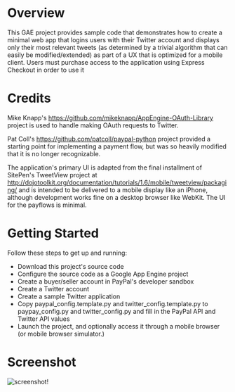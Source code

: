 # Overview

This GAE project provides sample code that demonstrates how to create a minimal web app
that logins users with their Twitter account and displays only their most relevant tweets
(as determined by a trivial algorithm that can easily be modified/extended) as part of a 
UX that is optimized for a mobile client. Users must purchase access to the application 
using Express Checkout in order to use it

# Credits

Mike Knapp's https://github.com/mikeknapp/AppEngine-OAuth-Library project is used to 
handle making OAuth requests to Twitter.

Pat Coll's https://github.com/patcoll/paypal-python project provided a starting point for 
implementing a payment flow, but was so heavily modified that it is no
longer recognizable.

The application's primary UI is adapted from the final installment of SitePen's TweetView
project at http://dojotoolkit.org/documentation/tutorials/1.6/mobile/tweetview/packaging/ 
and is intended to be delivered to a mobile display like an iPhone, although development
works fine on a desktop browser like WebKit. The UI for the payflows is minimal.

# Getting Started

Follow these steps to get up and running:

* Download this project's source code
* Configure the source code as a Google App Engine project
* Create a buyer/seller account in PayPal's developer sandbox
* Create a Twitter account 
* Create a sample Twitter application
* Copy paypal_config.template.py and twitter_config.template.py to paypay_config.py and twitter_config.py and fill in the PayPal API and Twitter API values
* Launch the project, and optionally access it through a mobile browser (or mobile browser simulator.)

# Screenshot

![screenshot!](https://github.com/ptwobrussell/PayPal-APIs-Up-and-Running/raw/master/screenshot.png)
